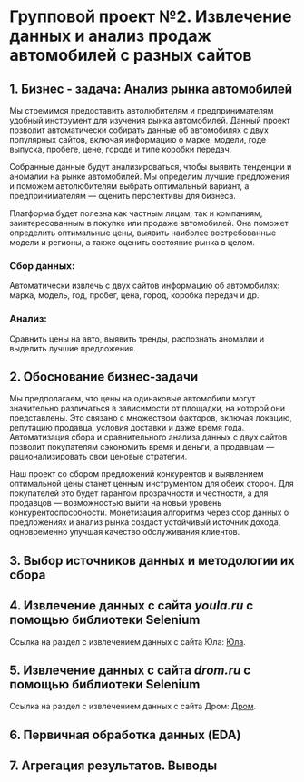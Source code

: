 # Групповой проект №2. Извлечение данных и анализ продаж автомобилей с разных сайтов

## **1. Бизнес - задача: Анализ рынка автомобилей**

Мы стремимся предоставить автолюбителям и предпринимателям удобный инструмент для изучения рынка автомобилей. Данный проект позволит автоматически собирать данные об автомобилях с двух популярных сайтов, включая информацию о марке, модели, годе выпуска, пробеге, цене, городе и типе коробки передач.

Собранные данные будут анализироваться, чтобы выявить тенденции и аномалии на рынке автомобилей. Мы определим лучшие предложения и поможем автолюбителям выбрать оптимальный вариант, а предпринимателям — оценить перспективы для бизнеса.

Платформа будет полезна как частным лицам, так и компаниям, заинтересованным в покупке или продаже автомобилей. Она поможет определить оптимальные цены, выявить наиболее востребованные модели и регионы, а также оценить состояние рынка в целом.

### **Сбор данных:**
Автоматически извлечь с двух сайтов информацию об автомобилях: марка, модель, год, пробег, цена, город, коробка передач и др.

### **Анализ:**
Сравнить цены на авто, выявить тренды, распознать аномалии и выделить лучшие предложения.

## **2. Обоснование бизнес-задачи**

Мы предполагаем, что цены на одинаковые автомобили могут значительно различаться в зависимости от площадки, на которой они представлены. Это связано с множеством факторов, включая локацию, репутацию продавца, условия доставки и даже время года. Автоматизация сбора и сравнительного анализа данных с двух сайтов позволит покупателям сэкономить время и деньги, а продавцам — рационализировать свои ценовые стратегии. 

Наш проект со сбором предложений конкурентов и выявлением оптимальной цены станет ценным инструментом для обеих сторон. Для покупателей это будет гарантом прозрачности и честности, а для продавцов — возможностью выйти на новый уровень конкурентоспособности. Монетизация алгоритма через сбор данных о предложениях и анализ рынка создаст устойчивый источник дохода, одновременно улучшая качество обслуживания клиентов.

## **3. Выбор источников данных и методологии их сбора**

## **4. Извлечение данных с сайта _youla.ru_ с помощью библиотеки Selenium**
Ссылка на раздел с извлечением данных с сайта Юла: [Юла](https://github.com/anlika301/gp2_hse_cry/blob/150f5ab11185887746e4a45c72036f2d354f2786/data%20collection%20of%20youla/README.md).

## **5. Извлечение данных с сайта _drom.ru_ с помощью библиотеки Selenium**
Ссылка на раздел с извлечением данных с сайта Дром: [Дром](https://github.com/anlika301/gp2_hse_cry/blob/150f5ab11185887746e4a45c72036f2d354f2786/data%20collection%20of%20youla/README.md).

## **6. Первичная обработка данных (EDA)**

## **7. Агрегация результатов. Выводы**
